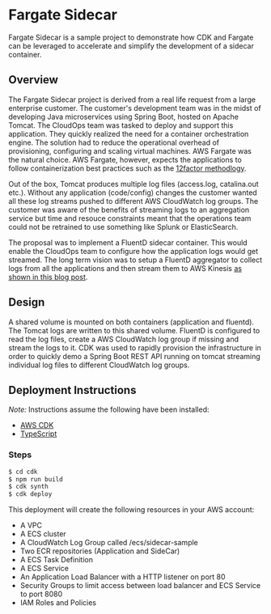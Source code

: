 # Fargate Sidecar

Fargate Sidecar is a sample project to demonstrate how CDK and Fargate can be leveraged to accelerate and simplify the development of a sidecar container.

## Overview

The Fargate Sidecar project is derived from a real life request from a large enterprise customer. The customer's development team was in the midst of developing Java microservices using Spring Boot, hosted on Apache Tomcat. The CloudOps team was tasked to deploy and support this application. They quickly realized the need for a container orchestration engine. The solution had to reduce the operational overhead of provisioning, configuring and scaling virtual machines. AWS Fargate was the natural choice. AWS Fargate, however, expects the applications to follow containerization best practices such as the [12factor methodlogy](https://12factor.net).

Out of the box, Tomcat produces multiple log files (access.log, catalina.out etc.). Without any application (code/config) changes the customer wanted all these log streams pushed to different AWS CloudWatch log groups. The customer was aware of the benefits of streaming logs to an aggregation service but time and resouce constraints meant that the operations team could not be retrained to use something like Splunk or ElasticSearch.

The proposal was to implement a FluentD sidecar container. This would enable the CloudOps team to configure how the application logs would get streamed. The long term vision was to setup a FluentD aggregator to collect logs from all the applications and then stream them to AWS Kinesis [as shown in this blog post](https://aws.amazon.com/blogs/compute/building-a-scalable-log-solution-aggregator-with-aws-fargate-fluentd-and-amazon-kinesis-data-firehose/).

## Design

A shared volume is mounted on both containers (application and fluentd). The Tomcat logs are written to this shared volume. FluentD is configured to read the log files, create a AWS CloudWatch log group if missing and stream the logs to it. CDK was used to rapidly provision the infrastructure in order to quickly demo a Spring Boot REST API running on tomcat streaming individual log files to different CloudWatch log groups.

## Deployment Instructions

*Note:* Instructions assume the following have been installed:

* [AWS CDK](https://docs.aws.amazon.com/cdk/latest/guide/getting_started.html)
* [TypeScript](https://www.npmjs.com/package/typescript)

### Steps

```sh
$ cd cdk
$ npm run build
$ cdk synth
$ cdk deploy
```

This deployment will create the following resources in your AWS account:

* A VPC
* A ECS cluster
* A CloudWatch Log Group called /ecs/sidecar-sample
* Two ECR repositories (Application and SideCar)
* A ECS Task Definition
* A ECS Service
* An Application Load Balancer with a HTTP listener on port 80
* Security Groups to limit access between load balancer and ECS Service to port 8080
* IAM Roles and Policies
